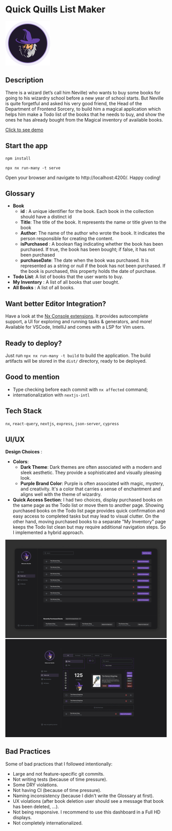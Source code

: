 # Quick Quills List Maker

<img src="./images/Avatar.png"/>

## Description

There is a wizard (let’s call him Neville) who wants to buy some books for going to his
wizardry school before a new year of school starts. But Neville is quite forgetful and asked
his very good friend, the Head of the Department of Frontend Sorcery, to build him a
magical application which helps him make a Todo list of the books that he needs to buy, and
show the ones he has already bought from the Magical inventory of available books.

[Click to see demo](https://nx.dev/core-features/share-your-cache)

## Start the app

```
npm install
```

```
npx nx run-many -t serve
```

Open your browser and navigate to http://localhost:4200/. Happy coding!

## Glossary

- **Book**
  - **id** : A unique identifier for the book. Each book in the collection should have a distinct id
  - **Title**: The title of the book. It represents the name or title given to the book
  - **Author**: The name of the author who wrote the book. It indicates the person responsible for creating the content.
  - **isPurchased** : A boolean flag indicating whether the book has been purchased. If true, the book has been bought; if false, it has not been purchased
  - **purchaseDate**: The date when the book was purchased. It is represented as a string or null if the book has not been purchased. If the book is purchased, this property holds the date of purchase.
- **Todo List**: A list of books that the user wants to buy.
- **My Inventory** : A list of all books that user bought.
- **All Books** : A list of all books.

## Want better Editor Integration?

Have a look at the [Nx Console extensions](https://nx.dev/nx-console). It provides autocomplete support, a UI for exploring and running tasks & generators, and more! Available for VSCode, IntelliJ and comes with a LSP for Vim users.

## Ready to deploy?

Just run `npx nx run-many -t build` to build the application. The build artifacts will be stored in the `dist/` directory, ready to be deployed.

## Good to mention

- Type checking before each commit with `nx affected` command;
- internationalization with `nextjs-intl`

## Tech Stack

`nx`, `react-query`, `nextjs`, `express`, `json-server`, `cypress`

## UI/UX

**Design Choices** :

- **Colors**:
  - **Dark Theme**: Dark themes are often associated with a modern and sleek aesthetic. They provide a sophisticated and visually pleasing look.
  - **Purple Brand Color**: Purple is often associated with magic, mystery, and creativity. It's a color that carries a sense of enchantment and aligns well with the theme of wizardry.
- **Quick Access Section**: I had two choices, display purchased books on the same page as the Todo list or move them to another page. Showing purchased books on the Todo list page provides quick confirmation and easy access to completed tasks but may lead to visual clutter. On the other hand, moving purchased books to a separate "My Inventory" page keeps the Todo list clean but may require additional navigation steps. So I implemented a hybrid approach.

<img src="./images/Dashboard.png"/>
<img src="./images/Assets.png"/>

## Bad Practices

Some of bad practices that I followed intentionally:

- Large and not feature-specific git commits.
- Not writing tests (because of time pressure).
- Some DRY violations.
- Not having CI (because of time pressure).
- Naming inconsistency (because I didn't write the Glossary at first).
- UX violations (after book deletion user should see a message that book has been deleted, ...).
- Not being responsive. I recommend to use this dashboard in a Full HD displays.
- Not completely internationalized.

